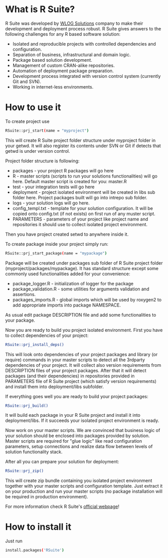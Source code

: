 # What is R Suite?
R Suite was developed by [WLOG Solutions](http://wlogsolutions.com) company to make their development and deployment process robust. R Suite gives answers to the following challenges for any R based software solution:

* Isolated and reproducible projects with controlled dependencies and configuration.
* Separation of business, infrastructural and domain logic.
* Package based solution development.
* Management of custom CRAN-alike repositories.
* Automation of deployment package preparation.
* Development process integrated with version control system (currently Git and SVN).
* Working in internet-less environments.

# How to use it
To create project use

``` bash
RSuite::prj_start(name = "myproject")
```

This will create R Suite project folder structure under myproject folder in your getwd. It will also register its contents under SVN or Git
if detects that getwd is under version control. 

Project folder structure is following:

* packages - your project R packages will go here
* R - master scripts (scripts to run your solutions functionalities) will go here. Default master script is created for you: master.R
* test - your integration tests will go here
* deployment - project isolated environment will be created in libs sub folder here. Project packages built will go into intrepo sub folder. 
* logs - your solution logs will go here.
* config_templ.txt - template for your solution configuration. It will be copied onto config.txt (if not exists) on first run 
  of any muster script.
* PARAMETERS - parameters of your project like project name and repositories it should use to collect isolated project environment.

Then you have project created setwd to anywhere inside it.

To create package inside your project simply run:

``` bash
RSuite::prj_start_package(name = "mypackage")
```

Package will be created under packages sub folder of R Suite project folder (myproject/packages/mypackage). It has standard structure except
some commonly used functionalities added for your convenience:

* package_logger.R - initialization of logger for the package
* package_validation.R - some utilities for arguments validation and assertions.
* packages_imports.R - global imports which will be used by roxygen2 to add appropriate imports into package NAMESPACE.

As usual edit package DESCRIPTION file and add some functionalities to your package.

Now you are ready to build you project isolated environment. First you have to collect dependencies of your project:

``` bash
RSuite::prj_install_deps()
```

This will look onto dependencies of your project packages and library (or require) commands in your master scripts to detect all the 
3rdparty dependencies of your project. It will collect also version requirements from DESCRIPTION files of your project packages. After that 
it will detect packages (and their dependencies) in repositories provided in PARAMETERS file of R Suite project (which satisfy version
requirements) and install them into deployment/libs subfolder.

If everything goes well you are ready to build your project packages:

``` bash
RSuite::prj_build()
```

It will build each package in your R Suite project and install it into deployment/libs. If it succeeds your isolated project environment is
ready. 

Now work on your master scripts. We are convinced that business logic of your solution should be enclosed into packages provided by solution.
Master scripts are required for "glue logic" like read configuration parameters, setup connections and realize data flow between levels of
solution functionality stack.

After all you can prepare your solution for deployment:

``` bash
RSuite::prj_zip()
```

This will create zip bundle containing you isolated project environment together with your master scripts and configuration template. Just 
extract it on your production and run your master scripts (no package installation will be required in production environment).

For more information check R Suite's [official webpage](http://rsuite.io)!


# How to install it
Just run 

``` bash
install.packages('RSuite')
```
